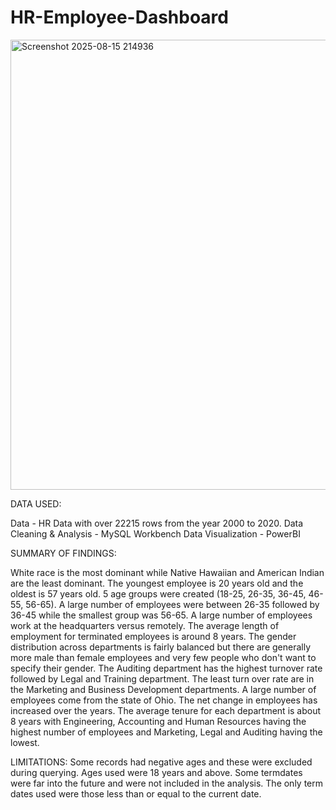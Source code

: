 # HR-Employee-Dashboard

<img width="1278" height="720" alt="Screenshot 2025-08-15 214936" src="https://github.com/user-attachments/assets/8a9b23e5-242c-4f82-a766-abfc1946fa09" />

DATA USED:

Data - HR Data with over 22215 rows from the year 2000 to 2020.
Data Cleaning & Analysis - MySQL Workbench
Data Visualization - PowerBI

SUMMARY OF FINDINGS:

White race is the most dominant while Native Hawaiian and American Indian are the least dominant.
The youngest employee is 20 years old and the oldest is 57 years old.
5 age groups were created (18-25, 26-35, 36-45, 46-55, 56-65). A large number of employees were between 26-35 followed by 36-45 while the smallest group was 56-65.
A large number of employees work at the headquarters versus remotely.
The average length of employment for terminated employees is around 8 years.
The gender distribution across departments is fairly balanced but there are generally more male than female employees and very few people who don't want to specify their gender.
The Auditing department has the highest turnover rate followed by Legal and Training department. The least turn over rate are in the Marketing and Business Development departments.
A large number of employees come from the state of Ohio.
The net change in employees has increased over the years.
The average tenure for each department is about 8 years with Engineering, Accounting and Human Resources having the highest number of employees and Marketing, Legal and Auditing having the lowest.

LIMITATIONS:
Some records had negative ages and these were excluded during querying. Ages used were 18 years and above.
Some termdates were far into the future and were not included in the analysis. The only term dates used were those less than or equal to the current date.
